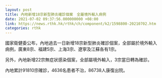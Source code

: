 ```yaml
---
layout: post
title: 內地新增18宗新型肺炎確診個案　全屬境外輸入病例
date: 2021-07-02 09:37:56.000000000 +08:00
link: https://news.rthk.hk/rthk/ch/component/k2/1598800-20210702.htm
categories: rthk
---
```


國家衛健委公布，內地過去一日新增18宗新型肺炎確診個案，全部屬於境外輸入病例，廣東8宗、福建5宗、上海3宗、遼寧及江蘇各有1宗。

另外，內地新增22宗無症狀感染個案，全部屬境外輸入，3宗當日轉為確診。

內地累計91810宗確診，4636名患者不治，86738人康復出院。
